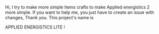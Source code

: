 Hi, I try to make more simple items crafts to make Applied energistics 2 more simple.
If you want to help me, you just have to create an issue with changes, Thank you.
This project's name is

APPLIED ENERGISTICS LITE !
